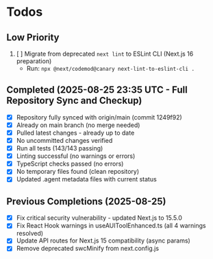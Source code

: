 # Todos

## Low Priority
1. [ ] Migrate from deprecated `next lint` to ESLint CLI (Next.js 16 preparation)
   - Run: `npx @next/codemod@canary next-lint-to-eslint-cli .`

## Completed (2025-08-25 23:35 UTC - Full Repository Sync and Checkup)
- [x] Repository fully synced with origin/main (commit 1249f92)
- [x] Already on main branch (no merge needed)
- [x] Pulled latest changes - already up to date
- [x] No uncommitted changes verified
- [x] Run all tests (143/143 passing)
- [x] Linting successful (no warnings or errors)
- [x] TypeScript checks passed (no errors)
- [x] No temporary files found (clean repository)
- [x] Updated .agent metadata files with current status

## Previous Completions (2025-08-25)
- [x] Fix critical security vulnerability - updated Next.js to 15.5.0
- [x] Fix React Hook warnings in useAUIToolEnhanced.ts (all 4 warnings resolved)
- [x] Update API routes for Next.js 15 compatibility (async params)
- [x] Remove deprecated swcMinify from next.config.js